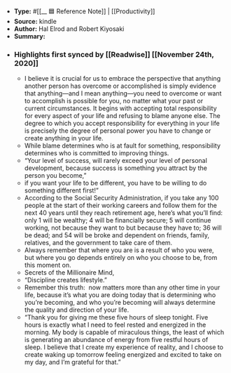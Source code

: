 - **Type:** #[[__ 🟦  Reference Note]] | [[Productivity]]
- **Source:**  kindle
- **Author:** Hal Elrod and Robert Kiyosaki
- **Summary:**
- ### Highlights first synced by [[Readwise]] [[November 24th, 2020]]
    - I believe it is crucial for us to embrace the perspective that anything another person has overcome or accomplished is simply evidence that anything—and I mean anything—you need to overcome or want to accomplish is possible for you, no matter what your past or current circumstances. It begins with accepting total responsibility for every aspect of your life and refusing to blame anyone else. The degree to which you accept responsibility for everything in your life is precisely the degree of personal power you have to change or create anything in your life. 
    - While blame determines who is at fault for something, responsibility determines who is committed to improving things. 
    - “Your level of success, will rarely exceed your level of personal development, because success is something you attract by the person you become,” 
    - if you want your life to be different, you have to be willing to do something different first!” 
    - According to the Social Security Administration, if you take any 100 people at the start of their working careers and follow them for the next 40 years until they reach retirement age, here’s what you’ll find:  only 1 will be wealthy; 4 will be financially secure; 5 will continue working, not because they want to but because they have to; 36 will be dead; and 54 will be broke and dependent on friends, family, relatives, and the government to take care of them. 
    - Always remember that where you are is a result of who you were, but where you go depends entirely on who you choose to be, from this moment on. 
    - Secrets of the Millionaire Mind, 
    - “Discipline creates lifestyle.” 
    - Remember this truth:  now matters more than any other time in your life, because it’s what you are doing today that is determining who you’re becoming, and who you’re becoming will always determine the quality and direction of your life. 
    - “Thank you for giving me these five hours of sleep tonight. Five hours is exactly what I need to feel rested and energized in the morning. My body is capable of miraculous things, the least of which is generating an abundance of energy from five restful hours of sleep. I believe that I create my experience of reality, and I choose to create waking up tomorrow feeling energized and excited to take on my day, and I’m grateful for that.” 
